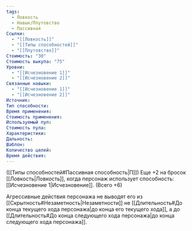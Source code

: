 ```yaml
---
tags:
  - Ловкость
  - Навык/Плутовство
  - Пассивная
Ссылки:
  - "[[Ловкость]]"
  - "[[Типы способностей]]"
  - "[[Плутовство]]"
Стоимость: "30"
Стоимость выкупа: "75"
Уровни:
  - "[[Исчезновение 1]]"
  - "[[Исчезновение 2]]"
Связанные навыки:
  - "[[Исчезновение 1]]"
  - "[[Исчезновение 2]]"
Источник:
Тип способности:
Время применения:
Стоимость применения:
Используемый пул:
Стоимость пула:
Характеристики:
Дальность:
Шаблон:
Количество целей:
Время действия:
---
```

([[Типы способностей#Пассивная способность|П]]) Еще +2 на бросок [[Ловкость|Ловкость]], когда персонаж использует способность: [[Исчезновение 1|Исчезновение]]. (Всего +6) 

Агрессивные действия персонажа не выводят его из [[Скрытность#Незаметность|Незаметности]] не [[Длительность#До конца текущего хода персонажа|до конца его текущего хода]], а до [[Длительность#До конца следующего хода персонажа|до конца следующего хода персонажа]].
